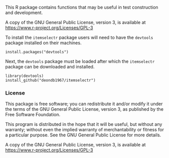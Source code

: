 This R package contains functions that may be useful in test construction and development.

A copy of the GNU General Public License, version 3, is available at
<https://www.r-project.org/Licenses/GPL-3>

To install the `itemselectr` package users will need to have the `devtools` package installed on their machines.

```{r}
install.packages("devtools")
```
Next, the `devtools` package must be loaded after which the `itemselectr` package can be downloaded and installed.

```{r}
library(devtools)
install_github("deondb1967/itemselectr")
```

### License

This package is free software; you can redistribute it and/or modify it
under the terms of the GNU General Public License, version 3, as
published by the Free Software Foundation.

This program is distributed in the hope that it will be useful, but
without any warranty; without even the implied warranty of
merchantability or fitness for a particular purpose.  See the GNU
General Public License for more details.

A copy of the GNU General Public License, version 3, is available at
<https://www.r-project.org/Licenses/GPL-3>
  
